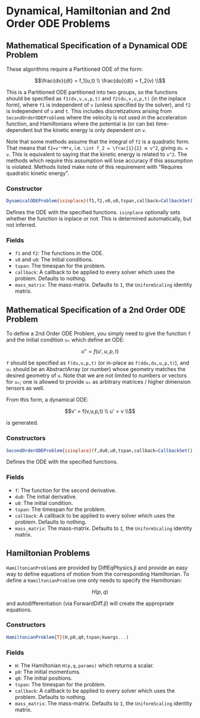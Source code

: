 # Dynamical, Hamiltonian and 2nd Order ODE Problems

## Mathematical Specification of a Dynamical ODE Problem

These algorithms require a Partitioned ODE of the form:

```math
\frac{dv}{dt} = f_1(u,t) \\
\frac{du}{dt} = f_2(v) \\
```
This is a Partitioned ODE partitioned into two groups, so the functions should be
specified as `f1(dv,v,u,p,t)` and `f2(du,v,u,p,t)` (in the inplace form), where `f1`
is independent of `v` (unless specified by the solver), and `f2` is independent
of `u` and `t`. This includes discretizations arising from
`SecondOrderODEProblem`s where the velocity is not used in the acceleration function,
and Hamiltonians where the potential is (or can be) time-dependent but the kinetic
energy is only dependent on `v`.

Note that some methods assume that the integral of `f2` is a quadratic form. That
means that `f2=v'*M*v`, i.e. ``\int f_2 = \frac{1}{2} m v^2``, giving `du = v`.
This is equivalent to saying that the kinetic energy is related to ``v^2``. The
methods which require this assumption will lose accuracy if this assumption is
violated. Methods listed make note of this requirement with "Requires
quadratic kinetic energy".

### Constructor

```julia
DynamicalODEProblem{isinplace}(f1,f2,v0,u0,tspan,callback=CallbackSet(),mass_matrix=I)
```

Defines the ODE with the specified functions. `isinplace` optionally sets whether
the function is inplace or not. This is determined automatically, but not inferred.

### Fields

* `f1` and `f2`: The functions in the ODE.
* `v0` and `u0`: The initial conditions.
* `tspan`: The timespan for the problem.
* `callback`: A callback to be applied to every solver which uses the problem.
  Defaults to nothing.
* `mass_matrix`: The mass-matrix. Defaults to `I`, the `UniformScaling` identity matrix.

## Mathematical Specification of a 2nd Order ODE Problem

To define a 2nd Order ODE Problem, you simply need to give the function ``f``
and the initial condition ``u₀`` which define an ODE:

```math
u'' = f(u',u,p,t)
```

`f` should be specified as `f(du,u,p,t)` (or in-place as `f(ddu,du,u,p,t)`), and `u₀`
should be an AbstractArray (or number) whose geometry matches the desired
geometry of `u`. Note that we are not limited to numbers or vectors for `u₀`;
one is allowed to provide `u₀` as arbitrary matrices / higher dimension tensors
as well.

From this form, a dynamical ODE:

```math
v' = f(v,u,p,t) \\
u' = v \\
```

is generated.

### Constructors

```julia
SecondOrderODEProblem{isinplace}(f,du0,u0,tspan,callback=CallbackSet(),mass_matrix=I)
```

Defines the ODE with the specified functions.

### Fields

* `f`: The function for the second derivative.
* `du0`: The initial derivative.
* `u0`: The initial condition.
* `tspan`: The timespan for the problem.
* `callback`: A callback to be applied to every solver which uses the problem.
  Defaults to nothing.
* `mass_matrix`: The mass-matrix. Defaults to `I`, the `UniformScaling` identity matrix.

## Hamiltonian Problems

`HamiltonianProblem`s are provided by DiffEqPhysics.jl and provide an easy way
to define equations of motion from the corresponding Hamiltonian. To define a
`HamiltonianProblem` one only needs to specify the Hamiltonian:

```math
H(p,q)
```

and autodifferentiation (via ForwardDiff.jl) will create the appropriate
equations.

### Constructors

```julia
HamiltonianProblem{T}(H,p0,q0,tspan;kwargs...)
```

### Fields

* `H`: The Hamiltonian `H(p,q,params)` which returns a scalar.
* `p0`: The initial momentums.
* `q0`: The initial positions.
* `tspan`: The timespan for the problem.
* `callback`: A callback to be applied to every solver which uses the problem.
  Defaults to nothing.
* `mass_matrix`: The mass-matrix. Defaults to `I`, the `UniformScaling` identity matrix.
